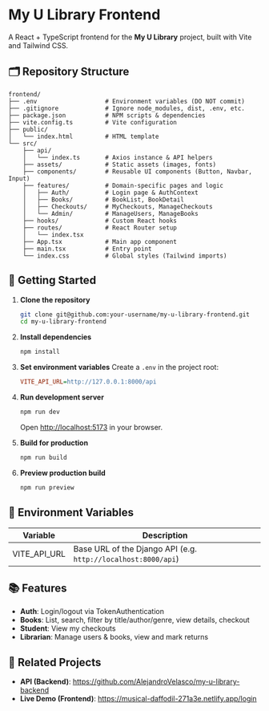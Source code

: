 # My U Library Frontend

A React + TypeScript frontend for the **My U Library** project, built with Vite and Tailwind CSS.

## 🗂 Repository Structure

```
frontend/
├── .env                   # Environment variables (DO NOT commit)
├── .gitignore             # Ignore node_modules, dist, .env, etc.
├── package.json           # NPM scripts & dependencies
├── vite.config.ts         # Vite configuration
├── public/
│   └── index.html         # HTML template
└── src/
    ├── api/
    │   └── index.ts       # Axios instance & API helpers
    ├── assets/            # Static assets (images, fonts)
    ├── components/        # Reusable UI components (Button, Navbar, Input)
    ├── features/          # Domain-specific pages and logic
    │   ├── Auth/          # Login page & AuthContext
    │   ├── Books/         # BookList, BookDetail
    │   ├── Checkouts/     # MyCheckouts, ManageCheckouts
    │   └── Admin/         # ManageUsers, ManageBooks
    ├── hooks/             # Custom React hooks 
    ├── routes/            # React Router setup
    │   └── index.tsx
    ├── App.tsx            # Main app component
    ├── main.tsx           # Entry point
    └── index.css          # Global styles (Tailwind imports)
```

## 🚀 Getting Started

1. **Clone the repository**

   ```bash
   git clone git@github.com:your-username/my-u-library-frontend.git
   cd my-u-library-frontend
   ```

2. **Install dependencies**

   ```bash
   npm install
   ```

3. **Set environment variables**
   Create a `.env` in the project root:

   ```ini
   VITE_API_URL=http://127.0.0.1:8000/api
   ```

4. **Run development server**

   ```bash
   npm run dev
   ```

   Open [http://localhost:5173](http://localhost:5173) in your browser.

5. **Build for production**

   ```bash
   npm run build
   ```

6. **Preview production build**

   ```bash
   npm run preview
   ```

## 🔑 Environment Variables

| Variable       | Description                                                   |
| -------------- | ------------------------------------------------------------- |
| VITE\_API\_URL | Base URL of the Django API (e.g. `http://localhost:8000/api`) |

## 📚 Features

* **Auth**: Login/logout via TokenAuthentication
* **Books**: List, search, filter by title/author/genre, view details, checkout
* **Student**: View my checkouts
* **Librarian**: Manage users & books, view and mark returns


## 🔗 Related Projects

- **API (Backend)**: https://github.com/AlejandroVelasco/my-u-library-backend  
- **Live Demo (Frontend)**: https://musical-daffodil-271a3e.netlify.app/login